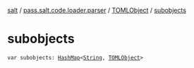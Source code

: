 [salt](../../index.md) / [pass.salt.code.loader.parser](../index.md) / [TOMLObject](index.md) / [subobjects](./subobjects.md)

# subobjects

`var subobjects: `[`HashMap`](https://kotlinlang.org/api/latest/jvm/stdlib/kotlin.collections/-hash-map/index.html)`<`[`String`](https://kotlinlang.org/api/latest/jvm/stdlib/kotlin/-string/index.html)`, `[`TOMLObject`](index.md)`>`